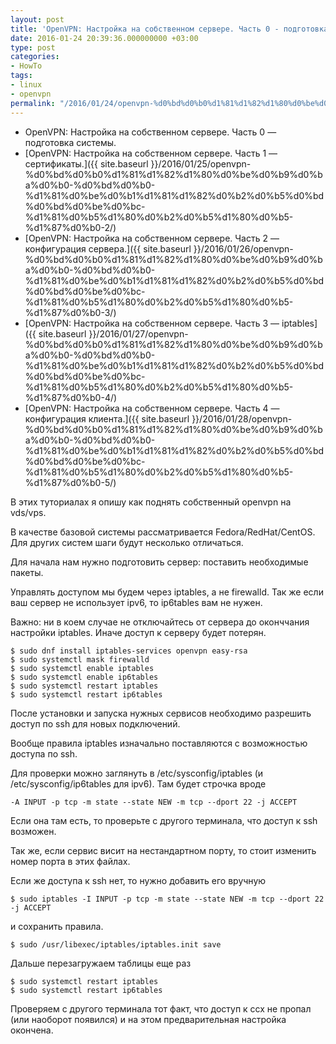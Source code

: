 ```yaml
---
layout: post
title: 'OpenVPN: Настройка на собственном сервере. Часть 0 - подготовка системы.'
date: 2016-01-24 20:39:36.000000000 +03:00
type: post
categories:
- HowTo
tags:
- linux
- openvpn
permalink: "/2016/01/24/openvpn-%d0%bd%d0%b0%d1%81%d1%82%d1%80%d0%be%d0%b9%d0%ba%d0%b0-%d0%bd%d0%b0-%d1%81%d0%be%d0%b1%d1%81%d1%82%d0%b2%d0%b5%d0%bd%d0%bd%d0%be%d0%bc-%d1%81%d0%b5%d1%80%d0%b2%d0%b5%d1%80%d0%b5-%d1%87%d0%b0/"
---
```

 

- OpenVPN: Настройка на собственном сервере. Часть 0 — подготовка системы.
- [OpenVPN: Настройка на собственном сервере. Часть 1 — сертификаты.]({{ site.baseurl }}/2016/01/25/openvpn-%d0%bd%d0%b0%d1%81%d1%82%d1%80%d0%be%d0%b9%d0%ba%d0%b0-%d0%bd%d0%b0-%d1%81%d0%be%d0%b1%d1%81%d1%82%d0%b2%d0%b5%d0%bd%d0%bd%d0%be%d0%bc-%d1%81%d0%b5%d1%80%d0%b2%d0%b5%d1%80%d0%b5-%d1%87%d0%b0-2/)
- [OpenVPN: Настройка на собственном сервере. Часть 2 — конфигурация сервера.]({{ site.baseurl }}/2016/01/26/openvpn-%d0%bd%d0%b0%d1%81%d1%82%d1%80%d0%be%d0%b9%d0%ba%d0%b0-%d0%bd%d0%b0-%d1%81%d0%be%d0%b1%d1%81%d1%82%d0%b2%d0%b5%d0%bd%d0%bd%d0%be%d0%bc-%d1%81%d0%b5%d1%80%d0%b2%d0%b5%d1%80%d0%b5-%d1%87%d0%b0-3/)
- [OpenVPN: Настройка на собственном сервере. Часть 3 — iptables]({{ site.baseurl }}/2016/01/27/openvpn-%d0%bd%d0%b0%d1%81%d1%82%d1%80%d0%be%d0%b9%d0%ba%d0%b0-%d0%bd%d0%b0-%d1%81%d0%be%d0%b1%d1%81%d1%82%d0%b2%d0%b5%d0%bd%d0%bd%d0%be%d0%bc-%d1%81%d0%b5%d1%80%d0%b2%d0%b5%d1%80%d0%b5-%d1%87%d0%b0-4/)
- [OpenVPN: Настройка на собственном сервере. Часть 4 — конфигурация клиента.]({{ site.baseurl }}/2016/01/28/openvpn-%d0%bd%d0%b0%d1%81%d1%82%d1%80%d0%be%d0%b9%d0%ba%d0%b0-%d0%bd%d0%b0-%d1%81%d0%be%d0%b1%d1%81%d1%82%d0%b2%d0%b5%d0%bd%d0%bd%d0%be%d0%bc-%d1%81%d0%b5%d1%80%d0%b2%d0%b5%d1%80%d0%b5-%d1%87%d0%b0-5/)

 

В этих туториалах я опишу как поднять собственный openvpn на vds/vps.

В качестве базовой системы рассматривается Fedora/RedHat/CentOS. Для других систем шаги будут несколько отличаться.

Для начала нам нужно подготовить сервер: поставить необходимые пакеты.

Управлять доступом мы будем через iptables, а не firewalld. Так же если ваш сервер не использует ipv6, то ip6tables вам не нужен.

Важно: ни в коем случае не отключайтесь от сервера до оконччания настройки iptables. Иначе доступ к серверу будет потерян.

```
$ sudo dnf install iptables-services openvpn easy-rsa  
$ sudo systemctl mask firewalld  
$ sudo systemctl enable iptables  
$ sudo systemctl enable ip6tables  
$ sudo systemctl restart iptables  
$ sudo systemctl restart ip6tables
```

После установки и запуска нужных сервисов необходимо разрешить доступ по ssh для новых подключений.

Вообще правила iptables изначально поставляются с возможностью доступа по ssh.

Для проверки можно заглянуть в /etc/sysconfig/iptables (и /etc/sysconfig/ip6tables для ipv6). Там будет строчка вроде

```
-A INPUT -p tcp -m state --state NEW -m tcp --dport 22 -j ACCEPT
```

Если она там есть, то проверьте с другого терминала, что доступ к ssh возможен.

Так же, если сервис висит на нестандартном порту, то стоит изменить номер порта в этих файлах.

Если же доступа к ssh нет, то нужно добавить его вручную

```
$ sudo iptables -I INPUT -p tcp -m state --state NEW -m tcp --dport 22 -j ACCEPT
```

и сохранить правила.

```
$ sudo /usr/libexec/iptables/iptables.init save
```

Дальше перезагружаем таблицы еще раз

```
$ sudo systemctl restart iptables  
$ sudo systemctl restart ip6tables
```

Проверяем с другого терминала тот факт, что доступ к ссх не пропал (или наоборот появился) и на этом предварительная настройка окончена.

